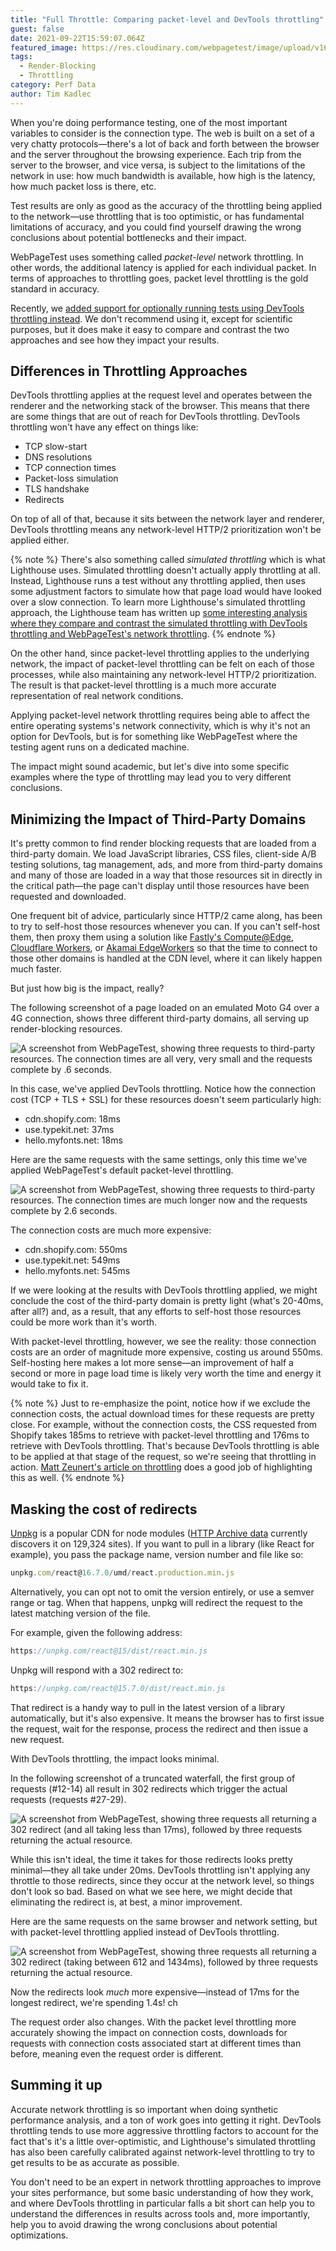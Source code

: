 ```yaml
---
title: "Full Throttle: Comparing packet-level and DevTools throttling"
guest: false
date: 2021-09-22T15:59:07.064Z
featured_image: https://res.cloudinary.com/webpagetest/image/upload/v1632408014/full-throttle-header_v7uyfb.png
tags:
  - Render-Blocking
  - Throttling
category: Perf Data
author: Tim Kadlec
---
```

When you're doing performance testing, one of the most important variables to consider is the connection type. The web is built on a set of a very chatty protocols—there's a lot of back and forth between the browser and the server throughout the browsing experience. Each trip from the server to the browser, and vice versa, is subject to the limitations of the network in use: how much bandwidth is available, how high is the latency, how much packet loss is there, etc.

Test results are only as good as the accuracy of the throttling being applied to the network—use throttling that is too optimistic, or has fundamental limitations of accuracy, and you could find yourself drawing the wrong conclusions about potential bottlenecks and their impact.

WebPageTest uses something called *packet-level* network throttling. In other words, the additional latency is applied for each individual packet. In terms of approaches to throttling goes, packet level throttling is the gold standard in accuracy.

Recently, we [added support for optionally running tests using DevTools throttling instead](https://twitter.com/patmeenan/status/1410676572596678657). We don't recommend using it, except for scientific purposes, but it does make it easy to compare and contrast the two approaches and see how they impact your results.

## Differences in Throttling Approaches

DevTools throttling applies at the request level and operates between the renderer and the networking stack of the browser. This means that there are some things that are out of reach for DevTools throttling. DevTools throttling won't have any effect on things like:

* TCP slow-start
* DNS resolutions
* TCP connection times
* Packet-loss simulation
* TLS handshake
* Redirects

On top of all of that, because it sits between the network layer and renderer, DevTools throttling means any network-level HTTP/2 prioritization won't be applied either.

{% note %}
There's also something called *simulated throttling* which is what Lighthouse uses. Simulated throttling doesn't actually apply throttling at all. Instead, Lighthouse runs a test without any throttling applied, then uses some adjustment factors to simulate how that page load would have looked over a slow connection. To learn more Lighthouse's simulated throttling approach, the Lighthouse team has written up [some interesting analysis where they compare and contrast the simulated throttling with DevTools throttling and WebPageTest's network throttling](https://docs.google.com/document/d/1BqtL-nG53rxWOI5RO0pItSRPowZVnYJ_gBEQCJ5EeUE/edit).
{% endnote %}

On the other hand, since packet-level throttling applies to the underlying network, the impact of packet-level throttling can be felt on each of those processes, while also maintaining any network-level HTTP/2 prioritization. The result is that packet-level throttling is a much more accurate representation of real network conditions.

Applying packet-level network throttling requires being able to affect the entire operating systems's network connectivity, which is why it's not an option for DevTools, but is for something like WebPageTest where the testing agent runs on a dedicated machine.

The impact might sound academic, but let's dive into some specific examples where the type of throttling may lead you to very different conclusions.

## Minimizing the Impact of Third-Party Domains

It's pretty common to find render blocking requests that are loaded from a third-party domain. We load JavaScript libraries, CSS files, client-side A/B testing solutions, tag management, ads, and more from third-party domains and many of those are loaded in a way that those resources sit in directly in the critical path—the page can't display until those resources have been requested and downloaded.

One frequent bit of advice, particularly since HTTP/2 came along, has been to try to self-host those resources whenever you can. If you can't self-host them, then proxy them using a solution like [Fastly's Compute@Edge](https://www.fastly.com/products/edge-compute/serverless), [Cloudflare Workers](https://workers.cloudflare.com/), or [Akamai EdgeWorkers](https://developer.akamai.com/akamai-edgeworkers-overview) so that the time to connect to those other domains is handled at the CDN level, where it can likely happen much faster.

But just how big is the impact, really?

The following screenshot of a page loaded on an emulated Moto G4 over a 4G connection, shows three different third-party domains, all serving up render-blocking resources.

![A screenshot from WebPageTest, showing three requests to third-party resources. The connection times are all very, very small and the requests complete by .6 seconds.](https://res.cloudinary.com/webpagetest/image/upload/v1632326492/blocking-3rd-party-dt-throttle.png "Wide:")

In this case, we've applied DevTools throttling. Notice how the connection cost (TCP + TLS + SSL) for these resources doesn't seem particularly high:

* cdn.shopify.com: 18ms
* use.typekit.net: 37ms
* hello.myfonts.net: 18ms

Here are the same requests with the same settings, only this time we've applied WebPageTest's default packet-level throttling.

![A screenshot from WebPageTest, showing three requests to third-party resources. The connection times are much longer now and the requests complete by 2.6 seconds.](https://res.cloudinary.com/webpagetest/image/upload/v1632326492/blocking-3rd-party-wpt-throttle.png "Wide:")

The connection costs are much more expensive:

* cdn.shopify.com: 550ms
* use.typekit.net: 549ms
* hello.myfonts.net: 545ms

If we were looking at the results with DevTools throttling applied, we might conclude the cost of the third-party domain is pretty light (what's 20-40ms, after all?) and, as a result, that any efforts to self-host those resources could be more work than it's worth.

With packet-level throttling, however, we see the reality: those connection costs are an order of magnitude more expensive, costing us around 550ms. Self-hosting here makes a lot more sense—an improvement of half a second or more in page load time is likely very worth the time and energy it would take to fix it.

{% note %}
Just to re-emphasize the point, notice how if we exclude the connection costs, the actual download times for these requests are pretty close. For example, without the connection costs, the CSS requested from Shopify takes 185ms to retrieve with packet-level throttling and 176ms to retrieve with DevTools throttling. That's because DevTools throttling is able to be applied at that stage of the request, so we're seeing that throttling in action. [Matt Zeunert's article on throttling](https://www.debugbear.com/blog/network-throttling-methods#conclusion) does a good job of highlighting this as well.
{% endnote %}

## Masking the cost of redirects

[Unpkg](https://unpkg.com/) is a popular CDN for node modules ([HTTP Archive data](https://httparchive.org/) currently discovers it on 129,324 sites). If you want to pull in a library (like React for example), you pass the package name, version number and file like so:

```jsx
unpkg.com/react@16.7.0/umd/react.production.min.js
```

Alternatively, you can opt not to omit the version entirely, or use a semver range or tag. When that happens, unpkg will redirect the request to the latest matching version of the file.

For example, given the following address:

```jsx
https://unpkg.com/react@15/dist/react.min.js
```

Unpkg will respond with a 302 redirect to:

```jsx
https://unpkg.com/react@15.7.0/dist/react.min.js
```

That redirect is a handy way to pull in the latest version of a library automatically, but it's also expensive. It means the browser has to first issue the request, wait for the response, process the redirect and then issue a new request.

With DevTools throttling, the impact looks minimal.

In the following screenshot of a truncated waterfall, the first group of requests (#12-14) all result in 302 redirects which trigger the actual requests (requests #27-29).

![A screenshot from WebPageTest, showing three requests all returning a 302 redirect (and all taking less than 17ms), followed by three requests returning the actual resource.](https://res.cloudinary.com/webpagetest/image/upload/v1632326492/302-redirect-dt-throttle.png "Wide:")

While this isn't ideal, the time it takes for those redirects looks pretty minimal—they all take under 20ms. DevTools throttling isn't applying any throttle to those redirects, since they occur at the network level, so things don't look so bad. Based on what we see here, we might decide that eliminating the redirect is, at best, a minor improvement.

Here are the same requests on the same browser and network setting, but with packet-level throttling applied instead of DevTools throttling.

![A screenshot from WebPageTest, showing three requests all returning a 302 redirect (taking between 612 and 1434ms), followed by three requests returning the actual resource.](https://res.cloudinary.com/webpagetest/image/upload/v1632326492/302-redirect-wpt-throttle.png "Wide:")

Now the redirects look *much* more expensive—instead of 17ms for the longest redirect, we're spending 1.4s! ch

The request order also changes. With the packet level throttling more accurately showing the impact on connection costs, downloads for requests with connection costs associated start at different times than before, meaning even the request order is different.

## Summing it up

Accurate network throttling is so important when doing synthetic performance analysis, and a ton of work goes into getting it right. DevTools throttling tends to use more aggressive throttling factors to account for the fact that's it's a little over-optimistic, and Lighthouse's simulated throttling has also been carefully calibrated against network-level throttling to try to get results to be as accurate as possible.

You don't need to be an expert in network throttling approaches to improve your sites performance, but some basic understanding of how they work, and where DevTools throttling in particular falls a bit short can help you to understand the differences in results across tools and, more importantly, help you to avoid drawing the wrong conclusions about potential optimizations.